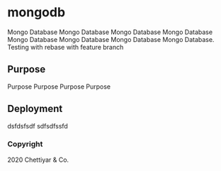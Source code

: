 # mongodb

Mongo Database Mongo Database Mongo Database Mongo Database
Mongo Database Mongo Database Mongo Database Mongo Database. Testing with rebase with feature branch

## Purpose

Purpose Purpose
Purpose Purpose

## Deployment
dsfdsfsdf sdfsdfssfd

### Copyright
2020 Chettiyar & Co.
